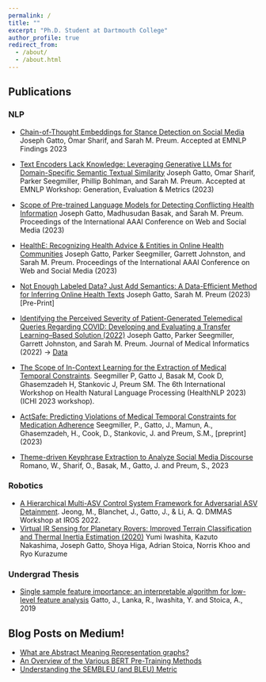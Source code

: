 ```yaml
---
permalink: /
title: ""
excerpt: "Ph.D. Student at Dartmouth College"
author_profile: true
redirect_from: 
  - /about/
  - /about.html
---
```


## Publications
### NLP 

- [Chain-of-Thought Embeddings for Stance Detection on Social Media](https://arxiv.org/pdf/2310.19750.pdf)
Joseph Gatto, Omar Sharif, and Sarah M. Preum. Accepted at EMNLP Findings 2023

- [Text Encoders Lack Knowledge: Leveraging Generative LLMs for Domain-Specific Semantic Textual Similarity](https://arxiv.org/pdf/2309.06541.pdf)
Joseph Gatto, Omar Sharif, Parker Seegmiller, Phillip Bohlman, and Sarah M. Preum. Accepted at EMNLP Workshop: Generation, Evaluation & Metrics (2023)

- [Scope of Pre-trained Language Models for Detecting Conflicting Health Information](https://ojs.aaai.org/index.php/ICWSM/article/view/22140)
Joseph Gatto, Madhusudan Basak, and Sarah M. Preum. Proceedings of the International AAAI Conference on Web and Social Media (2023)

- [HealthE: Recognizing Health Advice & Entities in Online Health Communities](https://ojs.aaai.org/index.php/ICWSM/article/view/22210) 
Joseph Gatto, Parker Seegmiller, Garrett Johnston, and Sarah M. Preum. Proceedings of the International AAAI Conference on Web and Social Media (2023)

- [Not Enough Labeled Data? Just Add Semantics: A Data-Efficient Method for Inferring Online Health Texts](https://arxiv.org/abs/2309.09877)
Joseph Gatto, Sarah M. Preum (2023) [Pre-Print]

- [Identifying the Perceived Severity of Patient-Generated Telemedical Queries Regarding COVID: Developing and Evaluating a Transfer Learning–Based Solution (2022)](https://medinform.jmir.org/2022/9/e37770)
Joseph Gatto, Parker Seegmiller, Garrett Johnston, and Sarah M. Preum. Journal of Medical Informatics (2022)
-> [Data](https://github.com/Persist-Lab/TelemedicalQueryClassification)

-  [The Scope of In-Context Learning for the Extraction of Medical Temporal Constraints](https://arxiv.org/abs/2303.09366). Seegmiller P, Gatto J, Basak M, Cook D, Ghasemzadeh H, Stankovic J, Preum SM. The 6th International Workshop on Health Natural Language Processing (HealthNLP 2023) (ICHI 2023 workshop).

- [ActSafe: Predicting Violations of Medical Temporal Constraints for Medication Adherence](https://arxiv.org/pdf/2301.07051.pdf) Seegmiller, P., Gatto, J., Mamun, A., Ghasemzadeh, H., Cook, D., Stankovic, J. and Preum, S.M., [preprint] (2023)

- [Theme-driven Keyphrase Extraction to Analyze Social Media Discourse](https://arxiv.org/pdf/2301.11508.pdf) Romano, W., Sharif, O., Basak, M., Gatto, J. and Preum, S., 2023


### Robotics
- [A Hierarchical Multi-ASV Control System Framework for Adversarial ASV Detainment](https://dcslgatech.github.io/iros22-multi-agent-workshop/contributed_papers/IROS22-DMMAS_paper_6832.pdf). Jeong, M., Blanchet, J., Gatto, J., & Li, A. Q.  DMMAS Workshop at IROS 2022. 
- [Virtual IR Sensing for Planetary Rovers: Improved Terrain Classification and Thermal Inertia Estimation (2020)](https://ras.papercept.net/images/temp/IROS/files/3127.pdf) 
Yumi Iwashita, Kazuto Nakashima, Joseph Gatto, Shoya Higa, Adrian Stoica, Norris Khoo and Ryo Kurazume


### Undergrad Thesis 
- [Single sample feature importance: an interpretable algorithm for low-level feature analysis](https://arxiv.org/abs/1911.11901) Gatto, J., Lanka, R., Iwashita, Y. and Stoica, A., 2019

## Blog Posts on Medium! 

- [What are Abstract Meaning Representation graphs?](https://medium.com/analytics-vidhya/what-are-abstract-meaning-representation-graphs-2a1149b6475a)
- [An Overview of the Various BERT Pre-Training Methods](https://medium.com/analytics-vidhya/an-overview-of-the-various-bert-pre-training-methods-c365512342d8)
- [Understanding the SEMBLEU (and BLEU) Metric](https://medium.com/analytics-vidhya/understanding-the-sembleu-and-bleu-metric-2e8a01cedcb3)

